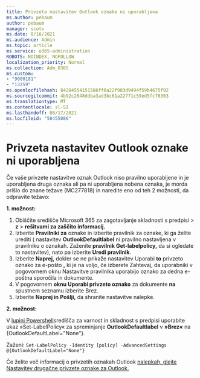 ```yaml
---
title: Privzeta nastavitev Outlook oznake ni uporabljena
ms.author: pebaum
author: pebaum
manager: scotv
ms.date: 8/16/2021
ms.audience: Admin
ms.topic: article
ms.service: o365-administration
ROBOTS: NOINDEX, NOFOLLOW
localization_priority: Normal
ms.collection: Adm_O365
ms.custom:
- "9000181"
- "13259"
ms.openlocfilehash: 84284554151586ff0a22f983d9494f59b4675f92
ms.sourcegitcommit: 4b92c2648ddba3ad3bc61a22771c59ed5fc76303
ms.translationtype: MT
ms.contentlocale: sl-SI
ms.lasthandoff: 08/17/2021
ms.locfileid: "58455086"
---
```

# <a name="default-outlook-label-setting-not-applied"></a>Privzeta nastavitev Outlook oznake ni uporabljena

Če vaše privzete nastavitve oznak Outlook niso pravilno uporabljene in je uporabljena druga oznaka ali pa ni uporabljena nobena oznaka, je morda prišlo do znane težave (MC277818) in naredite eno od teh 2 možnosti, da odpravite težavo:

**1. možnost:**

1. Obiščite središče Microsoft 365 za zagotavljanje skladnosti s predpisi > **z**  >  **rešitvami za zaščito informacij.**
1. Izberite **Pravilniki za** oznake in izberite pravilnik za oznake, ki ga želite urediti ( nastavitev **OutlookDefaultlabel** ni pravilno nastavljena v pravilniku o oznakah. Zaženite **pravilnik Get-labelpolicy,** da si ogledate to nastavitev), nato pa izberite **Uredi pravilnik**.
1. Izberite **Naprej,** dokler se ne prikaže nastavitev Uporabi **to** privzeto oznako za e-pošto **,** ki je na voljo, če izberete Zahtevaj, da uporabniki v pogovornem oknu Nastavitve pravilnika uporabijo oznako za dedna  e-poštna sporočila in dokumente.
1. V pogovornem **oknu Uporabi privzeto oznako** za dokumente **na** spustnem seznamu izberite Brez.
1. Izberite **Naprej in** **Pošlji,** da shranite nastavitve nalepke.

**2. možnost:**

V [lupini Powershell](https://docs.microsoft.com/powershell/exchange/connect-to-scc-powershell?view=exchange-ps)središča za varnost in skladnost s predpisi uporabite ukaz »Set-LabelPolicy« za spreminjanje **OutlookDefaultlabel** v **»Brez«** na {OutlookDefaultLabel="None"}.

Zaženi: `Set-LabelPolicy -Identity [policy] -AdvancedSettings @{OutlookDefaultLabel="None"}`

Če želite več informacij o privzetih oznakah Outlook [nalepkah, glejte Nastavitev drugačne privzete oznake za Outlook.](https://docs.microsoft.com/azure/information-protection/rms-client/clientv2-admin-guide-customizations#set-a-different-default-label-for-outlook)